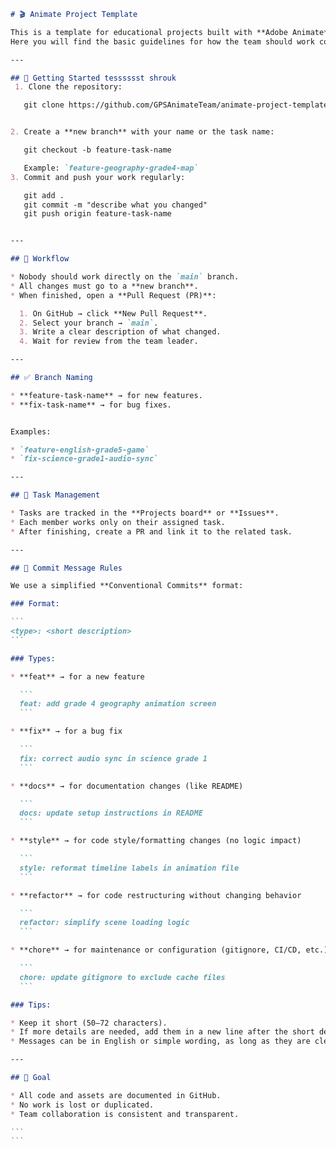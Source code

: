 ````markdown
# 🎬 Animate Project Template

This is a template for educational projects built with **Adobe Animate**.  
Here you will find the basic guidelines for how the team should work consistently.

---

## 🚀 Getting Started tesssssst shrouk
 1. Clone the repository:

   git clone https://github.com/GPSAnimateTeam/animate-project-template


2. Create a **new branch** with your name or the task name:

   git checkout -b feature-task-name

   Example: `feature-geography-grade4-map`
3. Commit and push your work regularly:

   git add .
   git commit -m "describe what you changed"
   git push origin feature-task-name


---

## 🔄 Workflow

* Nobody should work directly on the `main` branch.
* All changes must go to a **new branch**.
* When finished, open a **Pull Request (PR)**:

  1. On GitHub → click **New Pull Request**.
  2. Select your branch → `main`.
  3. Write a clear description of what changed.
  4. Wait for review from the team leader.

---

## ✅ Branch Naming

* **feature-task-name** → for new features.
* **fix-task-name** → for bug fixes.


Examples:

* `feature-english-grade5-game`
* `fix-science-grade1-audio-sync`

---

## 📌 Task Management

* Tasks are tracked in the **Projects board** or **Issues**.
* Each member works only on their assigned task.
* After finishing, create a PR and link it to the related task.

---

## 📝 Commit Message Rules

We use a simplified **Conventional Commits** format:

### Format:

```
<type>: <short description>
```

### Types:

* **feat** → for a new feature

  ```
  feat: add grade 4 geography animation screen
  ```

* **fix** → for a bug fix

  ```
  fix: correct audio sync in science grade 1
  ```

* **docs** → for documentation changes (like README)

  ```
  docs: update setup instructions in README
  ```

* **style** → for code style/formatting changes (no logic impact)

  ```
  style: reformat timeline labels in animation file
  ```

* **refactor** → for code restructuring without changing behavior

  ```
  refactor: simplify scene loading logic
  ```

* **chore** → for maintenance or configuration (gitignore, CI/CD, etc.)

  ```
  chore: update gitignore to exclude cache files
  ```

### Tips:

* Keep it short (50–72 characters).
* If more details are needed, add them in a new line after the short description.
* Messages can be in English or simple wording, as long as they are clear.

---

## 🎯 Goal

* All code and assets are documented in GitHub.
* No work is lost or duplicated.
* Team collaboration is consistent and transparent.

```
```
